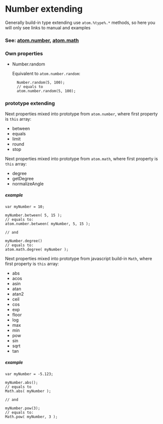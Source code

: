 Number extending
================

Generally build-in type extending use `atom.%type%.*` methods, so here you will only see links to manual and examples

### See: [atom.number](https://github.com/theshock/atomjs/blob/master/Docs/En/Types/Number.md), [atom.math](https://github.com/theshock/atomjs/blob/master/Docs/En/Types/Math.md)

### Own properties

* Number.random

	Equivalent to `atom.number.random`:

		Number.random(5, 100);
		// equals to
		atom.number.random(5, 100);
		
### prototype extending

Next properties mixed into prototype from `atom.number`, where first property is `this` array:

* between
* equals
* limit
* round
* stop


Next properties mixed into prototype from `atom.math`, where first property is `this` array:

* degree
* getDegree
* normalizeAngle


##### example
	var myNumber = 10;

	myNumber.between( 5, 15 );
	// equals to:
	atom.number.between( myNumber, 5, 15 );
	
	// and
	
	myNumber.degree()
	// equals to:
	atom.math.degree( myNumber );
	

Next properties mixed into prototype from javascript build-in `Math`, where first property is `this` array:

* abs
* acos
* asin
* atan
* atan2
* ceil
* cos
* exp
* floor
* log
* max
* min
* pow
* sin
* sqrt
* tan

	
##### example

	var myNumber = -5.123;
	
	myNumber.abs();
	// equals to
	Math.abs( myNumber );
	
	// and
	
	myNumber.pow(3);
	// equals to:
	Math.pow( myNumber, 3 );

